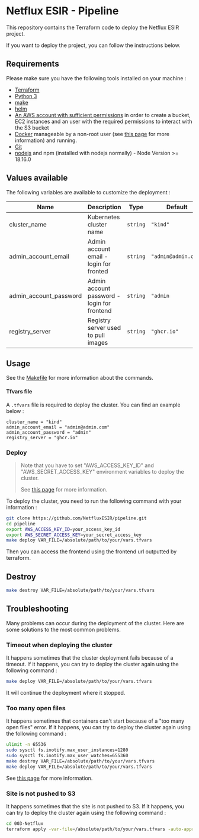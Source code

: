 # Netflux ESIR - Pipeline

This repository contains the Terraform code to deploy the Netflux ESIR project.

If you want to deploy the project, you can follow the instructions below.

## Requirements

Please make sure you have the following tools installed on your machine :

- [Terraform](https://learn.hashicorp.com/tutorials/terraform/install-cli)
- [Python 3](https://www.python.org/downloads/)
- [make](https://www.gnu.org/software/make/)
- [helm](https://helm.sh/docs/intro/install/)
- [An AWS account with sufficient permissions](https://aws.amazon.com/premiumsupport/knowledge-center/create-and-activate-aws-account/) in order to create a bucket, EC2 instances and an user with the required permissions to interact with the S3 bucket
- [Docker](https://docs.docker.com/get-docker/) manageable by a non-root user (see [this page](https://docs.docker.com/engine/install/linux-postinstall/) for more information) and running.
- [Git](https://git-scm.com/downloads)
- [nodejs](https://nodejs.org/en/download/) and npm (installed with nodejs normally) - Node Version >= 18.16.0

## Values available

The following variables are available to customize the deployment :

| Name                   | Description                                  | Type     | Default             | Required |
|------------------------|----------------------------------------------|----------|---------------------|:--------:|
| cluster_name           | Kubernetes cluster name                      | `string` | `"kind"`            |    no    |
| admin_account_email    | Admin account email - login for fronted      | `string` | `"admin@admin.com"` |    no    |
| admin_account_password | Admin account password  - login for frontend | `string` | `"admin`            |    no    |
| registry_server        | Registry server used to pull images          | `string` | `"ghcr.io"`         |    no    |

## Usage

See the [Makefile](./Makefile) for more information about the commands.

#### Tfvars file

A `.tfvars` file is required to deploy the cluster. You can find an example below :

```hcl
cluster_name = "kind"
admin_account_email = "admin@admin.com"
admin_account_password = "admin"
registry_server = "ghcr.io"
```

### Deploy

> Note that you have to set "AWS_ACCESS_KEY_ID" and "AWS_SECRET_ACCESS_KEY" environment variables to deploy the cluster.
> 
> See [this page](https://docs.aws.amazon.com/cli/latest/userguide/cli-configure-envvars.html) for more information.

To deploy the cluster, you need to run the following command with your information :

```bash
git clone https://github.com/NetfluxESIR/pipeline.git
cd pipeline
export AWS_ACCESS_KEY_ID=your_access_key_id
export AWS_SECRET_ACCESS_KEY=your_secret_access_key
make deploy VAR_FILE=/absolute/path/to/your/vars.tfvars
```

Then you can access the frontend using the frontend url outputted by terraform.

## Destroy

```bash
make destroy VAR_FILE=/absolute/path/to/your/vars.tfvars
```

## Troubleshooting

Many problems can occur during the deployment of the cluster. Here are some solutions to the most common problems.

### Timeout when deploying the cluster

It happens sometimes that the cluster deployment fails because of a timeout. If it happens, you can try to deploy the cluster again using the following command :

```bash
make deploy VAR_FILE=/absolute/path/to/your/vars.tfvars
```

It will continue the deployment where it stopped.

### Too many open files

It happens sometimes that containers can't start because of a "too many open files" error. If it happens, you can try to deploy the cluster again using the following command :

```bash
ulimit -n 65536
sudo sysctl fs.inotify.max_user_instances=1280
sudo sysctl fs.inotify.max_user_watches=655360
make destroy VAR_FILE=/absolute/path/to/your/vars.tfvars
make deploy VAR_FILE=/absolute/path/to/your/vars.tfvars
```

See [this page](https://github.com/kubeflow/manifests/issues/2087) for more information.

### Site is not pushed to S3

It happens sometimes that the site is not pushed to S3. If it happens, you can try to deploy the cluster again using the following command :

```bash
cd 003-Netflux
terraform apply -var-file=/absolute/path/to/your/vars.tfvars -auto-approve
```
